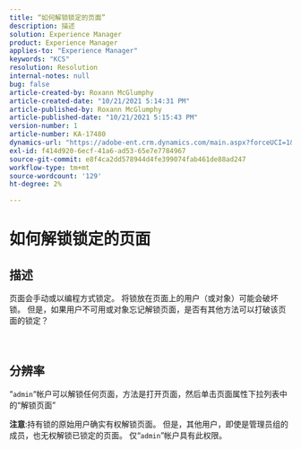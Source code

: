 ```yaml
---
title: “如何解锁锁定的页面”
description: 描述
solution: Experience Manager
product: Experience Manager
applies-to: "Experience Manager"
keywords: "KCS"
resolution: Resolution
internal-notes: null
bug: false
article-created-by: Roxann McGlumphy
article-created-date: "10/21/2021 5:14:31 PM"
article-published-by: Roxann McGlumphy
article-published-date: "10/21/2021 5:15:43 PM"
version-number: 1
article-number: KA-17480
dynamics-url: "https://adobe-ent.crm.dynamics.com/main.aspx?forceUCI=1&pagetype=entityrecord&etn=knowledgearticle&id=d0c55c59-9232-ec11-b6e5-000d3a5ba97a"
exl-id: f414d920-6ecf-41a6-ad53-65e7e7784967
source-git-commit: e8f4ca2dd578944d4fe399074fab461de88ad247
workflow-type: tm+mt
source-wordcount: '129'
ht-degree: 2%

---
```


# 如何解锁锁定的页面

## 描述

页面会手动或以编程方式锁定。 将锁放在页面上的用户（或对象）可能会破坏锁。 但是，如果用户不可用或对象忘记解锁页面，是否有其他方法可以打破该页面的锁定？<br><br><br>

## 分辨率


“`admin`“帐户可以解锁任何页面，方法是打开页面，然后单击页面属性下拉列表中的“解锁页面”

<b>注意</b>:持有锁的原始用户确实有权解锁页面。 但是，其他用户，即使是管理员组的成员，也无权解锁已锁定的页面。 仅“`admin`”帐户具有此权限。
